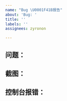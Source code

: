 ```yaml
---
name: "Bug \U0001F41B报告"
about: 'Bug: '
title: ''
labels: ''
assignees: zyronon

---
```


## 问题：

## 截图：

## 控制台报错：
